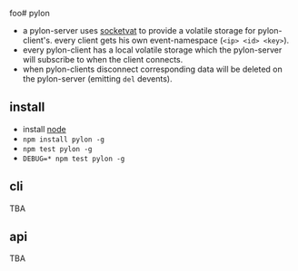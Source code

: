 foo# pylon               

* a pylon-server uses [socketvat] to provide a volatile storage for 
  pylon-client's. every client gets his own event-namespace (`<ip> <id> <key>`).
* every pylon-client has a local volatile storage which the pylon-server 
  will subscribe to when the client connects.
* when pylon-clients disconnect corresponding data will be deleted on 
  the pylon-server (emitting `del` devents).
                                           
## install

* install [node]
* `npm install pylon -g`
* `npm test pylon -g`
* `DEBUG=* npm test pylon -g`

## cli

TBA

## api
   
TBA

[node]: http://nodejs.org
[socketvat]: https://github.com/guybrush/socketvat

